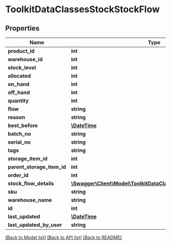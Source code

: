 # ToolkitDataClassesStockStockFlow

## Properties
Name | Type | Description | Notes
------------ | ------------- | ------------- | -------------
**product_id** | **int** |  | [optional] 
**warehouse_id** | **int** |  | [optional] 
**stock_level** | **int** |  | [optional] 
**allocated** | **int** |  | [optional] 
**on_hand** | **int** |  | [optional] 
**off_hand** | **int** |  | [optional] 
**quantity** | **int** |  | [optional] 
**flow** | **string** |  | [optional] 
**reason** | **string** |  | [optional] 
**best_before** | [**\DateTime**](\DateTime.md) |  | [optional] 
**batch_no** | **string** |  | [optional] 
**serial_no** | **string** |  | [optional] 
**tags** | **string** |  | [optional] 
**storage_item_id** | **int** |  | [optional] 
**parent_storage_item_id** | **int** |  | [optional] 
**order_id** | **int** |  | [optional] 
**stock_flow_details** | [**\Swagger\Client\Model\ToolkitDataClassesStockStockFlowDetail[]**](ToolkitDataClassesStockStockFlowDetail.md) |  | [optional] 
**sku** | **string** |  | [optional] 
**warehouse_name** | **string** |  | [optional] 
**id** | **int** |  | [optional] 
**last_updated** | [**\DateTime**](\DateTime.md) |  | [optional] 
**last_updated_by_user** | **string** |  | [optional] 

[[Back to Model list]](../README.md#documentation-for-models) [[Back to API list]](../README.md#documentation-for-api-endpoints) [[Back to README]](../README.md)


